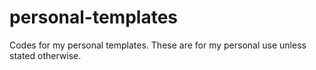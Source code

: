 # personal-templates
Codes for my personal templates. These are for my personal use unless stated otherwise.
